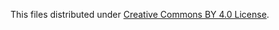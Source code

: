 This files distributed under [Creative Commons BY 4.0 License](http://creativecommons.org/licenses/by/4.0/).


